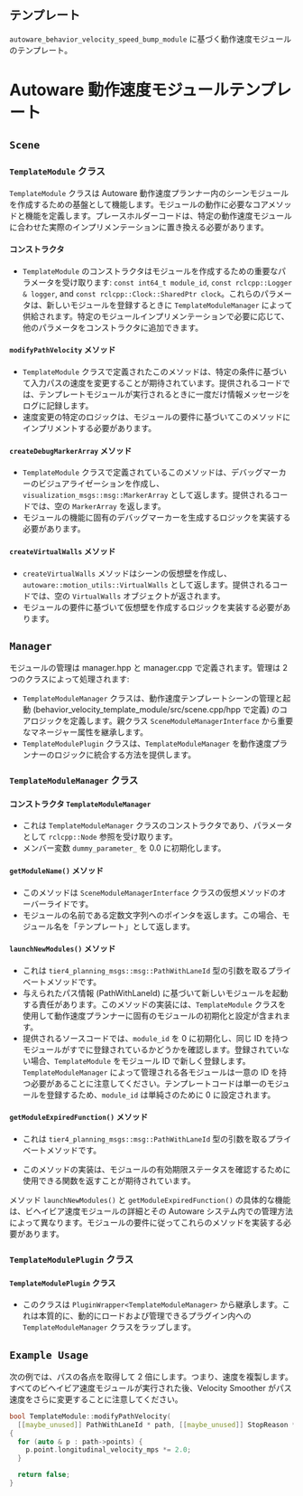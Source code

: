 ## テンプレート

`autoware_behavior_velocity_speed_bump_module` に基づく動作速度モジュールのテンプレート。

# Autoware 動作速度モジュールテンプレート

## `Scene`

### `TemplateModule` クラス

`TemplateModule` クラスは Autoware 動作速度プランナー内のシーンモジュールを作成するための基盤として機能します。モジュールの動作に必要なコアメソッドと機能を定義します。プレースホルダーコードは、特定の動作速度モジュールに合わせた実際のインプリメンテーションに置き換える必要があります。

#### コンストラクタ

- `TemplateModule` のコンストラクタはモジュールを作成するための重要なパラメータを受け取ります: `const int64_t module_id`, `const rclcpp::Logger & logger`, and `const rclcpp::Clock::SharedPtr clock`。これらのパラメータは、新しいモジュールを登録するときに `TemplateModuleManager` によって供給されます。特定のモジュールインプリメンテーションで必要に応じて、他のパラメータをコンストラクタに追加できます。

#### `modifyPathVelocity` メソッド

- `TemplateModule` クラスで定義されたこのメソッドは、特定の条件に基づいて入力パスの速度を変更することが期待されています。提供されるコードでは、テンプレートモジュールが実行されるときに一度だけ情報メッセージをログに記録します。
- 速度変更の特定のロジックは、モジュールの要件に基づいてこのメソッドにインプリメントする必要があります。

#### `createDebugMarkerArray` メソッド

- `TemplateModule` クラスで定義されているこのメソッドは、デバッグマーカーのビジュアライゼーションを作成し、`visualization_msgs::msg::MarkerArray` として返します。提供されるコードでは、空の `MarkerArray` を返します。
- モジュールの機能に固有のデバッグマーカーを生成するロジックを実装する必要があります。

#### `createVirtualWalls` メソッド

- `createVirtualWalls` メソッドはシーンの仮想壁を作成し、`autoware::motion_utils::VirtualWalls` として返します。提供されるコードでは、空の `VirtualWalls` オブジェクトが返されます。
- モジュールの要件に基づいて仮想壁を作成するロジックを実装する必要があります。

## `Manager`

モジュールの管理は manager.hpp と manager.cpp で定義されます。管理は 2 つのクラスによって処理されます:

- `TemplateModuleManager` クラスは、動作速度テンプレートシーンの管理と起動 (behavior_velocity_template_module/src/scene.cpp/hpp で定義) のコアロジックを定義します。親クラス `SceneModuleManagerInterface` から重要なマネージャー属性を継承します。
- `TemplateModulePlugin` クラスは、`TemplateModuleManager` を動作速度プランナーのロジックに統合する方法を提供します。

### `TemplateModuleManager` クラス

#### コンストラクタ `TemplateModuleManager`

- これは `TemplateModuleManager` クラスのコンストラクタであり、パラメータとして `rclcpp::Node` 参照を受け取ります。
- メンバー変数 `dummy_parameter_` を 0.0 に初期化します。

#### `getModuleName()` メソッド

- このメソッドは `SceneModuleManagerInterface` クラスの仮想メソッドのオーバーライドです。
- モジュールの名前である定数文字列へのポインタを返します。この場合、モジュール名を「テンプレート」として返します。

#### `launchNewModules()` メソッド

- これは `tier4_planning_msgs::msg::PathWithLaneId` 型の引数を取るプライベートメソッドです。
- 与えられたパス情報 (PathWithLaneId) に基づいて新しいモジュールを起動する責任があります。このメソッドの実装には、`TemplateModule` クラスを使用して動作速度プランナーに固有のモジュールの初期化と設定が含まれます。
- 提供されるソースコードでは、`module_id` を 0 に初期化し、同じ ID を持つモジュールがすでに登録されているかどうかを確認します。登録されていない場合、`TemplateModule` をモジュール ID で新しく登録します。`TemplateModuleManager` によって管理される各モジュールは一意の ID を持つ必要があることに注意してください。テンプレートコードは単一のモジュールを登録するため、`module_id` は単純さのために 0 に設定されます。

#### `getModuleExpiredFunction()` メソッド

- これは `tier4_planning_msgs::msg::PathWithLaneId` 型の引数を取るプライベートメソッドです。

- このメソッドの実装は、モジュールの有効期限ステータスを確認するために使用できる関数を返すことが期待されています。

メソッド `launchNewModules()` と `getModuleExpiredFunction()` の具体的な機能は、ビヘイビア速度モジュールの詳細とその Autoware システム内での管理方法によって異なります。モジュールの要件に従ってこれらのメソッドを実装する必要があります。

### `TemplateModulePlugin` クラス

#### `TemplateModulePlugin` クラス

- このクラスは `PluginWrapper<TemplateModuleManager>` から継承します。これは本質的に、動的にロードおよび管理できるプラグイン内への `TemplateModuleManager` クラスをラップします。

## `Example Usage`

次の例では、パスの各点を取得して 2 倍にします。つまり、速度を複製します。すべてのビヘイビア速度モジュールが実行された後、Velocity Smoother がパス速度をさらに変更することに注意してください。


```cpp
bool TemplateModule::modifyPathVelocity(
  [[maybe_unused]] PathWithLaneId * path, [[maybe_unused]] StopReason * stop_reason)
{
  for (auto & p : path->points) {
    p.point.longitudinal_velocity_mps *= 2.0;
  }

  return false;
}
```

